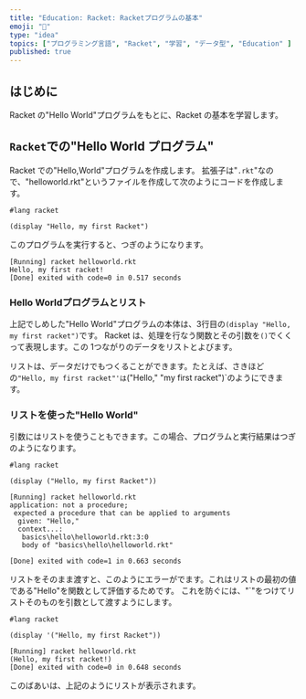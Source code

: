 ```yaml
---
title: "Education: Racket: Racketプログラムの基本"
emoji: "🎾"
type: "idea"
topics: ["プログラミング言語", "Racket", "学習", "データ型", "Education" ]
published: true
---
```


## はじめに

Racket の"Hello World"プログラムをもとに、Racket の基本を学習します。

## `Racket`での"Hello World プログラム"

Racket での"Hello,World"プログラムを作成します。
拡張子は"`.rkt`"なので、"helloworld.rkt"というファイルを作成して次のようにコードを作成します。

``` Racket: helloworld.rkt
#lang racket

(display "Hello, my first Racket")
```

このプログラムを実行すると、つぎのようになります。

``` VS Code : output
[Running] racket helloworld.rkt
Hello, my first racket!
[Done] exited with code=0 in 0.517 seconds

```

### Hello Worldプログラムとリスト

上記でしめした"Hello World"プログラムの本体は、3行目の`(display "Hello, my first racket")`です。
Racket は、処理を行なう関数とその引数を`()`でくくって表現します。この 1つながりのデータをリストとよびます。

リストは、データだけでもつくることができます。たとえば、さきほどの`"Hello, my first racket"'は`("Hello," "my first racket")`のようにできます。

### リストを使った"Hello World"

引数にはリストを使うこともできます。この場合、プログラムと実行結果はつぎのようになります。

``` Racket: helloworld.rkt
#lang racket

(display ("Hello, my first Racket"))
```

``` VS Code : output
[Running] racket helloworld.rkt
application: not a procedure;
 expected a procedure that can be applied to arguments
  given: "Hello,"
  context...:
   basics\hello\helloworld.rkt:3:0
   body of "basics\hello\helloworld.rkt"

[Done] exited with code=1 in 0.663 seconds

```

リストをそのまま渡すと、このようにエラーがでます。これはリストの最初の値である"Hello"を関数として評価するためです。
これを防ぐには、"`"をつけてリストそのものを引数として渡すようにします。

``` Racket: helloworld.rkt
#lang racket

(display '("Hello, my first Racket"))
```

``` VS Code : output
[Running] racket helloworld.rkt
(Hello, my first racket!)
[Done] exited with code=0 in 0.648 seconds

```

このばあいは、上記のようにリストが表示されます。
